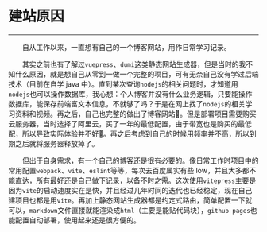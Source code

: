 # 建站原因

---

&emsp;&emsp;自从工作以来，一直想有自己的一个博客网站，用作日常学习记录。

&emsp;&emsp;其实之前也有了解过`vuepress`、`dumi`这类静态网站生成器，但是当时的我不知什么原因，就是想自己从零到一做一个完整的项目，可有无奈自己没有学过后端技术（目前在自学 java 中）。直到某次查询`nodejs`的相关问题时，才知道用`nodejs`也可以操作数据库，我心想：个人博客并没有什么业务逻辑，只要能操作数据库，能保存前端富文本信息，不就够了吗？于是在网上找了`nodejs`的相关学习资料和视频。再之后，自己也完整的做出了博客网站:tada:。但是部署项目需要购买云服务器，当时选择了阿里云，买了一年的最低配置，由于带宽也是购买的最低配，所以导致实际体验并不好:anger:。再之后考虑到自己的时候用频率并不高，所以到期之后就将服务器释放掉了。

&emsp;&emsp;但出于自身需求，有一个自己的博客还是很有必要的。像日常工作时项目中的常用配置`webpack`、`vite`、`eslint`等等，每次去百度属实有些 low，并且大多都不能直达，所有最好还是自己做下记录，以备不时之需。这次使用`vitepress`主要是因为`vite`的启动速度实在是快，并且经过几年时间的迭代也已经稳定，现在自己建项目也都是用`vite`。再加上静态网站生成器都是约定式路由，简单配置一下就可以，`markdown`文件直接就能渲染成`html`（主要是能贴代码块），`github pages`也能配置自动部署，使用起来还是很方便的。

